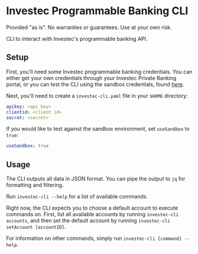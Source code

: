 # Investec Programmable Banking CLI

Provided "as is". No warranties or guarantees. Use at your own risk.

CLI to interact with Investec's programmable banking API.

## Setup

First, you'll need some Investec programmable banking credentials. You can either get your own credentials through your Investec Private Banking portal, or you can test the CLI using the sandbox credentials, found [here](https://developer.investec.com/za/api-products/documentation/SA_PB_Account_Information#section/Authentication/Oauth2-Sandbox).

Next, you'll need to create a `investec-cli.yaml` file in your `$HOME` directory:

```yaml
apikey: <api key>
clientid: <client id>
secret: <secret>
```

If you would like to test against the sandbox environment, set `useSandbox` to `true`:

```yaml
useSandbox: true
```

## Usage

The CLI outputs all data in JSON format. You can pipe the output to `jq` for formatting and filtering.

Run `investec-cli --help` for a list of available commands.

Right now, the CLI expects you to choose a default account to execute commands on. First, list all available accounts by running `investec-cli accounts`, and then set the default account by running `investec-cli setAccount [accountID]`.

For information on other commands, simply run `investec-cli [command] --help`.
